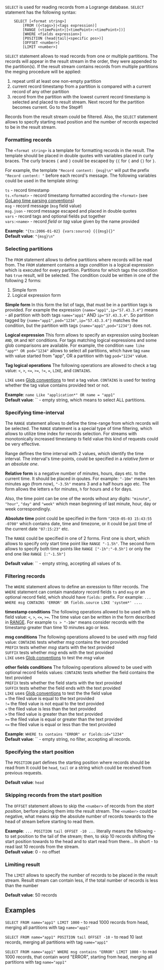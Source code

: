 `SELECT` is used for reading records from a Logrange database. `SELECT` statement has the following syntax:

```
	SELECT [<format string>] 
		[FROM ({<tags>}|<tags expression)] 
        [RANGE (<timePoint>|[<timePoint>:<timePoint>])]
		[WHERE <fields expression>] 
		[POSITION (head|tail|<specific pos>)] 
		[OFFSET <number>]
		[LIMIT <number>]

```

`SELECT` statement allows to read records from one or multiple partitions. The records will appear in the result stream in the order, they were appended to the partition(s). If the result stream contains records from multiple partitions the meging procedure will be applied:
1. repeat until at least one non-empty partition
2. current record timestamp from a partition is compared with a current record of any other partition
2. record from the partition with the lowest current record timestamp is selected and placed to result stream. Next record for the partition becomes current. Go to the Step#1

Records from the result stream could be filtered. Also, the `SELECT` statement allows to specify starting read position and the number of records expected to be in the result stream.

### Formatting records 
The `<format string>` is a template for formatting records in the result. The template should be placed in double quotes with variables placed in curly braces. The curly braces `{` and `}` could be escaped by `{{` for `{` and `{}` for `}`.
 
For example, the template `"Record content: {msg}\n"` will put the prefix `"Record content: "` before each record's message. The following variables could be used in the template string:
	
`ts` - record timestamp<br/>
`ts.<format>` - record timestamp formatted according the `<format>` (see [GoLang time parsing conventions](https://golang.org/pkg/time/#Parse))<br/>
`msg` - record message (`msg` field value)<br/>
`msg.json` - record message escaped and placed in double quotes<br/>
`vars` - record tags and optional fields put together<br/>
`vars:<name>` - record _field_ or _tag_ value given by the name provided<br/>

__Example__: `"{ts:2006-01-02} {vars:source} {{{msg}{}"`<br/>
__Default value__: `"{msg}\n"`

### Selecting partitions
The `FROM` statement allows to define partitions where records will be read from. The `FROM` statement contains a _tags condition_ is a logical expression which is executed for every partition. Partitions for which tags the condition has `true` result, will be selected. The condition could be written in one of the following 2 forms:
1. Simple form
2. Logical expression form

__Simple form__
In this form the list of tags, that must be in a partition tags is provided. For example the expression `{name="app1",ip="57.43.3.4"}` means - all partition with both tags `name="app1"` AND `ip="57.43.3.4"`. So partition tagged by `{name="app1",pod="1234",ip="57.43.3.4"}` matches the condition, but the partition with tags `{name="app1",pod="1234"}` does not.

__Logical expression__
This form allows to specify an expression using boolean `AND`, `OR` and `NOT` conditions. For tags matching logical expressions and some glob comparisons are available. For example, the condition `name like "app*" OR pod="1234"` allows to select all partitions, which have tag `name` with value started from "app", OR a partition with tag `pod="1234"` value.

__Tag logical operations__
The following operations are allowed to check a tag value: `<`, `>`, `<=`, `>=`, `!=`, `=`, `LIKE`, and `CONTAINS`.

`LIKE` uses [Glob conventions](https://golang.org/pkg/path/filepath/#Match) to test a tag value. 
`CONTAINS` is used for testing whether the tag value contains provided text or not.

__Example__: `name Like "application*" OR name = "app1"`<br/>
__Default value__: `` - empty string, which means to select ALL partitions.

### Specifying time-interval
The `RANGE` statement allows to define the time-range from which records will be selected. The `RANGE` statement is a special type of time filtering, which allows to utilize time index for records selection. For streams with monotonically increased timestamp _ts_ field value this kind of requests could be very effective. 

Range defines the time interval with 2 values, which identify the time interval. The interval's time-points, could be specified in a _relative form_ or an _absolute one_.

__Relative form__ is a negative number of minutes, hours, days etc. to the current time. It should be placed in qoutes. For example: `"-10m"` means ten minutes ago (from now), `"-3.5h"` means 3 and a half hours ago etc.  The form allows the letters `m` for minutes, `h` for hours and `d` for days. 

Also, the time point can be one of the words wihout any digits: `"minute"`, `"hour"`, `"day"` and `"week"` which mean beginning of last minute, hour, day or week correspondingly. 

__Absolute time__ point could be specified in the form `"2019-05-03 15:43:55 -0700"` which contains date, time and timezone, or it could be just time of the current date `"07:15:23"` etc. 

The `RANGE` could be specified in one of 2 forms. First one is short, which allows to specify only start time point like `RANGE "-1.5h"`. The second form allows to specify both time points like `RANGE ["-1h":"-0.5h"]` or only the end one like `RANGE [:"-1.5h"]` 

__Default value__: `` - empty string, accepting all values of _ts_.

### Filtering records
The `WHERE` statement allows to define an exression to filter records. The `WHERE` statement can contain mandatory record fields `ts` and `msg` or an optional record field, which should have `fields:` prefix. For example: ` ... WHERE msg CONTAINS 'ERROR' OR fields.source LIKE 'system*' ... `. 

__timestamp conditions__
The following operations allowed to be used with _ts_ field value: `<`, `>`, `<=`, `>=`. The time value can be written in the form described in [RANGE](#specifying-time-interval). For example `ts > "-10m"` means consider records with the timestamp greater than time 10 minutes ago or less.

__msg conditions__
The following operations allowed to be used with _msg_ field value: 
`CONTAINS` tests whether _msg_ contains the text provided  
`PREFIX`  tests whether _msg_ starts with the text provided  
`SUFFIX`  tests whether _msg_ ends with the text provided  
`LIKE` uses [Glob conventions](https://golang.org/pkg/path/filepath/#Match) to test the _msg_ value

__other fields conditions__
The following operations allowed to be used with optional record fields values:
`CONTAINS` tests whether the field contains the text provided  
`PREFIX`  tests whether the field starts with the text provided  
`SUFFIX`  tests whether the field ends with the text provided  
`LIKE` uses [Glob conventions](https://golang.org/pkg/path/filepath/#Match) to test the  the field value  
`=` the filed value is equal to the text provided  
`!=` the filed value is not equal to the text provided  
`<` the filed value is less than the text provided  
`>` the filed value is greater than the text provided  
`>=` the filed value is equal or greater than the text provided  
`<=` the filed value is equal or less than the text provided  

__Example__: `WHERE ts contains "ERROR" or fields:id="1234"`<br/>
__Default value__: `` - empty string, no filter, accepting all records.

### Specifying the start position 
The `POSITION` part defines the starting position where records should be read from 
It could be `head`, `tail` or a string which could be received from previous 
requests. 

__Default value__: `head` 

### Skipping records from the start position
The `OFFSET` statement allows to skip the `<number>` of records from the _start position_, berfore placing them into the result stream. The `<number>` could be negative, what means skip the absolute number of records towards to the head of stream before starting to read them. 

__Example__: `... POSITION tail OFFSET -10 ...` literally means the following - to set position to the tail of the stream; then, to skip 10 records shifting the start position towards to the head and to start read from there... In short  - to read last 10 records from the stream.<br/>
__Default value__: 0 - no offset

### Limiting result 
The `LIMIT` allows to specify the number of records to be placed in the result stream. Result stream can contain less, if the total number of records is less than the number

__Default value__: 50 records

## Examples
`SELECT FROM name="app1" LIMIT 1000` - to read 1000 records from head, merging all partitions with tag `name="app1"`

`SELECT FROM name="app1" POSITION tail OFFSET -10` - to read 10 last records, merging all partitions with tag `name="app1"`

`SELECT FROM name="app1" WHERE msg contains "ERROR" LIMIT 1000` - to read 1000 records, that contain word "ERROR", starting from head, merging all partitions with tag `name="app1"`<br/>

